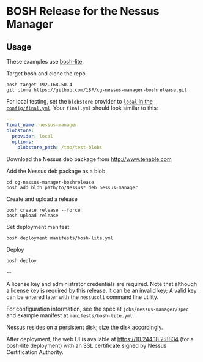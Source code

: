 # BOSH Release for the Nessus Manager

## Usage

These examples use [bosh-lite](https://github.com/cloudfoundry/bosh-lite).

Target bosh and clone the repo
```
bosh target 192.168.50.4
git clone https://github.com/18F/cg-nessus-manager-boshrelease.git
```

For local testing, set the `blobstore` provider to [`local` in the `config/final.yml`](https://bosh.io/docs/release-blobstore/#local-config). Your `final.yml` should look similar to this:

```yml
---
final_name: nessus-manager
blobstore:
  provider: local
  options:
    blobstore_path: /tmp/test-blobs
```

Download the Nessus deb package from http://www.tenable.com

Add the Nessus deb package as a blob

```
cd cg-nessus-manager-boshrelease
bosh add blob path/to/Nessus*.deb nessus-manager
```

Create and upload a release
```
bosh create release --force
bosh upload release
```

Set deployment manifest
```
bosh deployment manifests/bosh-lite.yml
```

Deploy
```
bosh deploy
```

--

A license key and administrator credentials are required.  Note that although a license key is required by this release, it can be an invalid key; A valid key can be entered later with the `nessuscli` command line utility.

For configuration information, see the spec at `jobs/nessus-manager/spec` and example manifest at `manifests/bosh-lite.yml`.

Nessus resides on a persistent disk; size the disk accordingly.

After deployment, the web UI is available at https://10.244.18.2:8834 (for a bosh-lite deployment) with an SSL certificate signed by Nessus Certification Authority.
